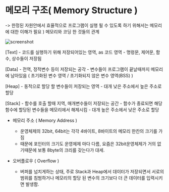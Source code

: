 메모리 구조( Memory Structure )
==============
-> 한정된 자원안에서 효율적으로 프로그램이 실행 될 수 있도록 하기 위해서는 메모리에 대한 이해가 필요
) 메모리와 코딩 한 것들의 관계

![screenshot](.이미지\image.png)

[Text]
    - 코드를 실행하기 위해 저장되어있는 영역, as 코드 영역
    - 명령문, 제어문, 함수, 상수들이 저장됨

[Data]
    - 전역, 정적변수 등이 저장되는 공각
    - 변수들이 프로그램이 끝날때까지 메모리에 남아있음
    ( 초기화된 변수 영역 / 초기화되지 않은 변수 영역(BSS) )

[Heap]
    - 동적으로 할당 할 변수들이 저장되는 영역
    - 대개 낮은 주소에서 높은 주소로 할당

[Stack]
    - 함수를 호출 할때 지역, 매개변수들이 저장되는 공간
    - 함수가 종료되면 해당 함수에 할당된 변수들을 메모리에서 해제시킴
    - 대개 높은 주소에서 낮은 주소로 할당


* 메모리 주소 ( Memory Address )
    - 운영체제의 32bit, 64bit는 각각 4바이트, 8바이트의 메모리 한칸의 크기를 가짐
    - 때문에 포인터의 크기도 운영체제 마다 다름, 요즘은 32bit운영체제가 거의 없기때문에 보통 8byte의 크리를 갖는다가 대세.

* 오버플로우 ( Overflow )
    - 버퍼를 넘치게하는 상태, 주로 Stack과 Heap에서 데이터가 저장되면서 서로의 범위를 침범하거나 메모리의 할당 된 변수의 크기보다
     더 큰 데이터를 입력시키면 발생함.
